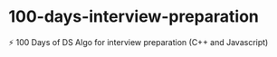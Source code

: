 # 100-days-interview-preparation
⚡️ 100 Days of DS Algo for interview preparation (C++ and Javascript)
